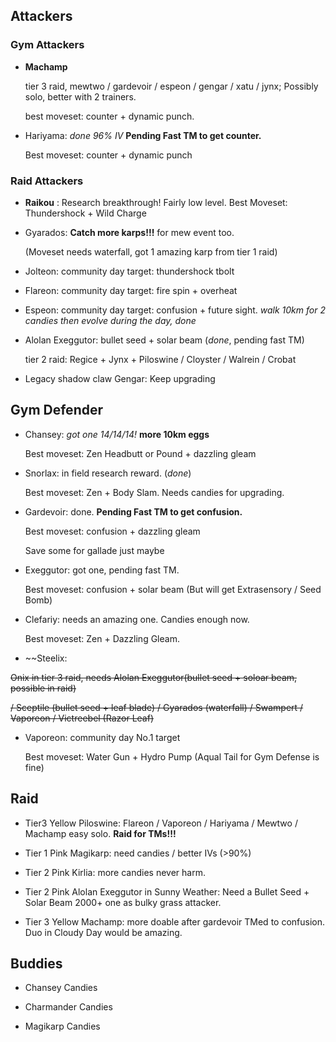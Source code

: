 ## Attackers

### Gym Attackers

* **Machamp**

  tier 3 raid,  mewtwo / gardevoir / espeon / gengar / xatu / jynx; Possibly solo, better with 2 trainers.
  
  best moveset: counter + dynamic punch.

* Hariyama: *done 96% IV*  **Pending Fast TM to get counter.**

  Best moveset: counter + dynamic punch

### Raid Attackers

* **Raikou** : Research breakthrough! Fairly low level. Best Moveset: Thundershock + Wild Charge

* Gyarados: **Catch more karps!!!** for mew event too. 
  
  (Moveset needs waterfall, got 1 amazing karp from tier 1 raid)

* Jolteon: community day target: thundershock tbolt
 
* Flareon: community day target: fire spin + overheat 

* Espeon: community day target: confusion + future sight. *walk 10km for 2 candies then evolve during the day, done*

* Alolan Exeggutor: bullet seed + solar beam (*done*, pending fast TM)

  tier 2 raid: Regice + Jynx + Piloswine / Cloyster / Walrein / Crobat

* Legacy shadow claw Gengar: Keep upgrading


## Gym Defender

* Chansey: *got one 14/14/14!* **more 10km eggs**
  
  Best moveset: Zen Headbutt or Pound + dazzling gleam

* Snorlax: in field research reward. (*done*)

  Best moveset: Zen + Body Slam. Needs candies for upgrading.

* Gardevoir: done. **Pending Fast TM to get confusion.**

  Best moveset: confusion + dazzling gleam
  
  Save some for gallade just maybe
  
* Exeggutor: got one, pending fast TM.

  Best moveset: confusion + solar beam (But will get Extrasensory / Seed Bomb)
  
* Clefariy: needs an amazing one. Candies enough now.

  Best moveset: Zen + Dazzling Gleam.

* ~~Steelix:

 ~~Onix in tier 3 raid, needs Alolan Exeggutor(bullet seed + soloar beam, possible in raid)~~

  ~~/ Sceptile (bullet seed + leaf blade) / Gyarados (waterfall) / Swampert / Vaporeon / Victreebel (Razor Leaf)~~

* Vaporeon: community day No.1 target
  
  Best moveset: Water Gun + Hydro Pump (Aqual Tail for Gym Defense is fine)
  
## Raid

* Tier3 Yellow Piloswine: Flareon / Vaporeon / Hariyama / Mewtwo / Machamp easy solo.
  **Raid for TMs!!!**

* Tier 1 Pink Magikarp: need candies / better IVs (>90%)

* Tier 2 Pink Kirlia: more candies never harm.

* Tier 2 Pink Alolan Exeggutor in Sunny Weather: Need a Bullet Seed + Solar Beam 2000+ one as bulky grass attacker.

* Tier 3 Yellow Machamp: more doable after gardevoir TMed to confusion. Duo in Cloudy Day would be amazing.

## Buddies

* Chansey Candies

* Charmander Candies

* Magikarp Candies

